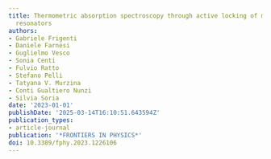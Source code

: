 ```yaml
---
title: Thermometric absorption spectroscopy through active locking of microbubble
  resonators
authors:
- Gabriele Frigenti
- Daniele Farnesi
- Guglielmo Vesco
- Sonia Centi
- Fulvio Ratto
- Stefano Pelli
- Tatyana V. Murzina
- Conti Gualtiero Nunzi
- Silvia Soria
date: '2023-01-01'
publishDate: '2025-03-14T16:10:51.643594Z'
publication_types:
- article-journal
publication: '*FRONTIERS IN PHYSICS*'
doi: 10.3389/fphy.2023.1226106
---
```

